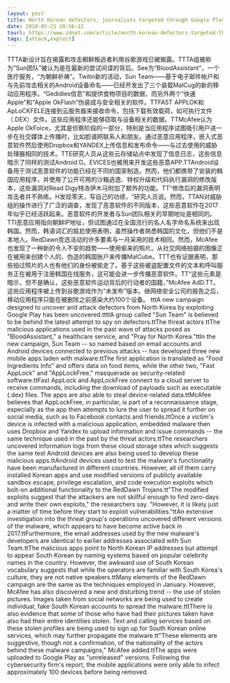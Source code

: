 ```yaml
---
layout: post
title: North Korean defectors, journalists targeted through Google Play
date: 2018-05-21 10:56:12
tourl: https://www.zdnet.com/article/north-korean-defectors-targeted-through-google-play/
tags: [attack,exploit]
---
```

TTTA新设计旨在揭露和攻击朝鲜叛逃者利用谷歌游戏已被揭露。TTTA组被称为“Sun团队”被认为是在最新的尝试间谍的背后。See为“BloodAssistant”，一个医疗服务，“为朝鲜祈祷”。Twitin新的活动，Sun Team——基于电子邮件帐户和与先前攻击相关的Android设备命名——已经开发出了三个装载MalCug的新的移动应用程序。“Gedidies信息”和提供食物项目的数据，而另外两个“快速Apple”和“Apple OkFlash”伪装成与安全相关的软件。TTFAST APPLOK和ApLoCKFELE连接到云服务器来接收命令，包括下载有效载荷，如可执行文件（.DEX）文件。这些应用程序还能够窃取与设备相关的数据。TTMcAfee认为Apple OkFoice，尤其是侦察阶段的一部分，特别是当应用程序试图吸引用户进一步在社交媒体上传播时，比如脸谱网联系人和朋友。通过恶意应用程序，嵌入式恶意软件然后使用Dropbox和YANDEX上传信息和发布命令——与过去使用的威胁处理器相同的技术。TTE研究人员从这些云存储站点中发现了信息日志，这些信息暗示了同样的测试Android D。EVICES也被用来开发这些恶意APP.TTAndroid设备用于测试恶意软件的功能已经在不同的国家制造。然而，他们都携带了安装的韩国应用程序，并使用了公开可用的沙箱逃逸、特权升级和代码执行漏洞的修改版本，这些漏洞对Read Digy特洛伊木马附加了额外的功能。TT“修改后的漏洞表明攻击者并不熟练。H发现零天，写自己的功绩，“研究人员说。然而，TTAN对威胁组的操作进行了广泛的调查，发现了恶意软件的不同版本，这些恶意软件在2017年似乎已经活跃起来。恶意软件的开发者与Sun团队相关的早期地址是相同的。TTI恶意应用指向朝鲜IP地址，但试图通过在全国流行的名人名字命名系统来出现韩国。然而，韩语词汇的尴尬使用表明，虽然操作者熟悉韩国的文化，但他们不是本地人。RedDawn竞选活动的许多要素与一月采用的技术相同。然而，McAfee也发现了一种新的令人不安的趋势——使用偷来的照片。从社交网络拍摄的图像正在被用来创建个人的、伪造的韩国账户来传播MalCube。TTT也有证据表明，那些拍过照片的人也有他们的身份被偷走了。基于这些被盗配置文件的文本和呼叫服务正在被用于注册韩国在线服务，这可能会进一步传播恶意软件。TT“这些元素是暗示，但不是确认，这些恶意软件运动背后的行动者的国籍，”McAfee AdD.TT。这些应用程序被上传到谷歌游戏作为“未发布”版本。继网络安全公司的报告之后，移动应用程序只能在被删除之前感染大约100个设备。
tttA new campaign designed to uncover and attack defectors from North Korea by exploiting Google Play has been uncovered.ttttA group called "Sun Team" is believed to be behind the latest attempt to spy on defectors.ttThe threat actors ttThe malicious applications used in the past wave of attacks posed as "BloodAssistant," a healthcare service, and "Pray for North Korea."ttIn the new campaign, Sun Team -- so named based on email accounts and Android devices connected to previous attacks -- has developed three new mobile apps laden with malware.ttThe first application is translated as "Food Ingredients Info" and offers data on food items, while the other two, "Fast AppLock" and "AppLockFree," masquerade as security-related software.ttFast AppLock and AppLockFree connect to a cloud server to receive commands, including the download of payloads such as executable (.dex) files. The apps are also able to steal device-related data.ttMcAfee believes that AppLockFree, in particular, is part of a reconnaissance stage, especially as the app then attempts to lure the user to spread it further on social media, such as to Facebook contacts and friends.ttOnce a victim's device is infected with a malicious application, embedded malware then uses Dropbox and Yandex to upload information and issue commands -- the same technique used in the past by the threat actors.ttThe researchers uncovered information logs from these cloud storage sites which suggests the same test Android devices are also being used to develop these malicious apps.ttAndroid devices used to test the malware's functionality have been manufactured in different countries. However, all of them carry installed Korean apps and use modified versions of publicly available sandbox escape, privilege escalation, and code execution exploits which bolt-on additional functionality to the RedDawn Trojans.tt"The modified exploits suggest that the attackers are not skillful enough to find zero-days and write their own exploits," the researchers say. "However, it is likely just a matter of time before they start to exploit vulnerabilities."ttAn extensive investigation into the threat group's operations uncovered different versions of the malware, which appears to have become active back in 2017.ttFurthermore, the email addresses used by the new malware's developers are identical to earlier addresses associated with Sun Team.ttThe malicious apps point to North Korean IP addresses but attempt to appear South Korean by naming systems based on popular celebrity names in the country. However, the awkward use of South Korean vocabulary suggests that while the operators are familiar with South Korea's culture, they are not native speakers.ttMany elements of the RedDawn campaign are the same as the techniques employed in January. However, McAfee has also discovered a new and disturbing trend -- the use of stolen pictures. Images taken from social networks are being used to create individual, fake South Korean accounts to spread the malware.tttThere is also evidence that some of those who have had their pictures taken have also had their entire identities stolen. Text and calling services based on these stolen profiles are being used to sign up for South Korean online services, which may further propagate the malware.tt"These elements are suggestive, though not a confirmation, of the nationality of the actors behind these malware campaigns," McAfee added.ttThe apps were uploaded to Google Play as "unreleased" versions. Following the cybersecurity firm's report, the mobile applications were only able to infect approximately 100 devices before being removed.